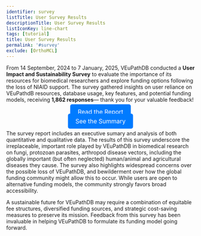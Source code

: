 ```yaml
---
identifier: survey
listTitle: User Survey Results
descriptionTitle: User Survey Results
listIconKey: line-chart
tags: [tutorial]
title: User Survey Results
permalink: '#survey'
exclude: [OrthoMCL]
---
```

<style>

p.indent {
    margin-left: 3em
}
.survey-link {
    display: block;
    text-align: center;
    margin-top: 5px;
}
.survey-link a {
    background-color: #007BFF;
    color: white;
    padding: 10px 20px;
    text-decoration: none;
    border-radius: 5px;
    font-size: 16px;
}
</style>


From 14 September, 2024 to 7 January, 2025, VEuPathDB conducted a <b>User Impact and Sustainability Survey</b> to evaluate the importance of its resources for biomedical researchers and explore funding options following the loss of NIAID support. The survey gathered insights on user reliance on VEuPathdB resources, database usage, key features, and potential funding models, receiving <b>1,862 responses</b>— thank you for your valuable feedback!

<div class="survey-link">
  <a  target="_blank" href="{{'/documents/PUBLIC_REPORT_VEuPathDB_User_Impact_Sustainability_Survey.pdf' | absolute_url}}">Read the Report</a>
</div>

<div class="survey-link">
  <a  target="_blank" href="{{'/documents/Survey_Summary.pdf' | absolute_url}}">See the Summary</a>
</div>

The survey report includes an executive sumary and analysis of both quantitative and qualitative data. The results of this survey underscore the irreplaceable, important role played by VEuPathDB in biomedical research on fungi, protozoan parasites, arthropod disease vectors, including the globally important (but often neglected) human/animal and agricultural diseases they cause. The survey also highlights widespread concerns over the possible loss of VEuPathDB, and bewilderment over how the global funding community might allow this to occur.  While users are open to alternative funding models, the community strongly favors broad accessibility. 

A sustainable future for VEuPathDB may require a combination of equitable fee structures, diversified funding sources, and strategic cost-saving measures to preserve its mission. Feedback from this survey has been invaluable in helping VEuPathDB to formulate its funding model going forward.


   
